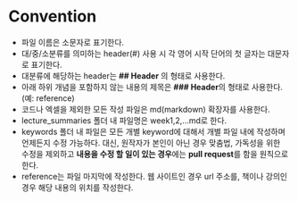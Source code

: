# Convention
- 파일 이름은 소문자로 표기한다.
- 대/중/소분류를 의미하는 header(#) 사용 시 각 영어 시작 단어의 첫 글자는 대문자로 표기한다.
- 대분류에 해당하는 header는 **## Header** 의 형태로 사용한다.
- 아래 하위 개념을 포함하지 않는 내용의 제목은 **### Header**의 형태로 사용한다. (예: reference)
- 코드나 엑셀을 제외한 모든 작성 파일은 md(markdown) 확장자를 사용한다. 
- lecture_summaries 폴더 내 파일명은 week1,2,...md로 한다.
- keywords 폴더 내 파일은 모든 개별 keyword에 대해서 개별 파일 내에 작성하며 언제든지 수정 가능하다. 대신, 원작자가 본인이 아닌 경우 맞춤법, 가독성을 위한 수정을 제외하고 **내용을 수정 할 일이 있는 경우**에는 **pull request**를 함을 원칙으로 한다. 
- reference는 파일 마지막에 작성한다. 웹 사이트인 경우 url 주소를, 책이나 강의인 경우 해당 내용의 위치를 작성한다. 
